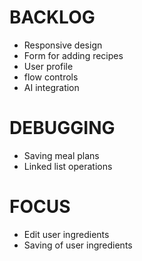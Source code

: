 # BACKLOG

* Responsive design
* Form for adding recipes
* User profile
* flow controls
* AI integration

# DEBUGGING

* Saving meal plans
* Linked list operations

# FOCUS

* Edit user ingredients
* Saving of user ingredients